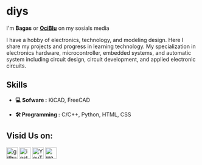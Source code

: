 # diys
<!---<img src="https://github.com/diystron/diystron/blob/main/file/image.png" border-radius="50%" width="200" height="200"/>--->

I'm **Bagas** or [**OciBlu**](https://www.instagram.com/ociblu/) on my sosials media

I have a hobby of electronics, technology, and modeling design. Here I share my projects and progress in learning technology. My specialization in electronics hardware, microcontroller, embedded systems, and automatic system including circuit design, circuit development, and applied electronic circuits.

## Skills

 
 * **💻 Sofware :** KiCAD, FreeCAD
          
 * **🛠️ Programming :** C/C++, Python, HTML, CSS

## Visid Us on:
[<img src='https://cdn.jsdelivr.net/npm/simple-icons@3.0.1/icons/github.svg' alt='github' height='30'>](https://github.com/diystron)  [<img src='https://cdn.jsdelivr.net/npm/simple-icons@3.0.1/icons/instagram.svg' alt='instagram' height='30'>](https://www.instagram.com/@diystron/)  [<img src='https://cdn.jsdelivr.net/npm/simple-icons@3.0.1/icons/youtube.svg' alt='YouTube' height='30'>](https://www.youtube.com/channel/@diystron_)  [<img src='https://cdn.jsdelivr.net/npm/simple-icons@3.0.1/icons/icloud.svg' alt='website' height='30'>](https://diystron.github.io/diys.id/index.html)  

<!---[![Anurag's GitHub stats](https://github-readme-stats.vercel.app/api?username=diystron)](https://github.com/anuraghazra/github-readme-stats)--->

<!---[![Top Langs](https://github-readme-stats.vercel.app/api/top-langs/?username=diystron)](https://github.com/anuraghazra/github-readme-stats)--->
